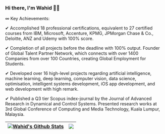 ### Hi there, I'm Wahid 👋🏻

∞ Key Achievements: 

✔ Accomplished 18 professional certifications, equivalent to 27 certified courses from IBM, Microsoft, Accenture, KPMG, JPMorgan Chase & Co., Deloitte, ANZ and Udemy with 100% score.

✔ Completion of all projects before the deadline with 100% output. Founder of Global Talent Partner Network, which connects with over 1400 Companies from over 100 Countries, creating Global Employment for Students.

✔ Developed over 16 high-level projects regarding artificial intelligence, machine learning, deep learning, computer vision, data science, optimisation, intelligent systems development, iOS app development, and web development with high remark.

✔ Published a Q3 tier Scopus index-journal by the Journal of Advanced Research in Dynamical and Control Systems. Presented research works at 3rd Global Conference of Computing and Media Technology, Kuala Lumpur, Malaysia.

| <a href="https://github.com/anuraghazra/github-readme-stats"><img align="center" src="https://github-readme-stats.vercel.app/api?username=wahidulalamriyad&show_icons=true&include_all_commits=true&hide_border=true" alt="Wahid's Github Stats" /></a> | <a href="https://github.com/anuraghazra/github-readme-stats"><img align="center" src="https://github-readme-stats.vercel.app/api/top-langs/?username=wahidulalamriyad&layout=compact&count=6&hide=jupyter%20notebook&hide_border=true" /></a> |
| ------------- | ------------- |
